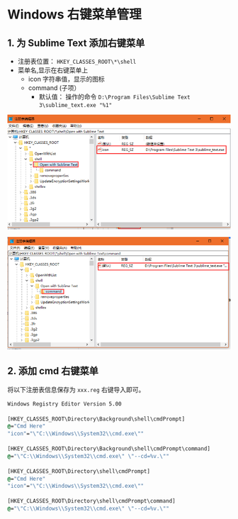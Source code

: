 # Windows 右键菜单管理


## 1. 为 Sublime Text 添加右键菜单

- 注册表位置： `HKEY_CLASSES_ROOT\*\shell`
- 菜单名,显示在右键菜单上
    - icon 字符串值，显示的图标
    - command (子项）
        - 默认值： 操作的命令 `D:\Program Files\Sublime Text 3\sublime_text.exe "%1"`

![](/images/aaad9c24-ac5e-4f2c-8c7a-3b6fd75beb8f.png)
 
![](/images/4a3240ba-8035-4b3f-acda-16fea6b6bdae.png)

## 2. 添加 cmd 右键菜单

将以下注册表信息保存为 `xxx.reg` 右键导入即可。

```cmd
Windows Registry Editor Version 5.00

[HKEY_CLASSES_ROOT\Directory\Background\shell\cmdPrompt]
@="Cmd Here"
"icon"="\"C:\\Windows\\System32\\cmd.exe\""

[HKEY_CLASSES_ROOT\Directory\Background\shell\cmdPrompt\command]
@="\"C:\\Windows\\System32\\cmd.exe\" \"--cd=%v.\""

[HKEY_CLASSES_ROOT\Directory\shell\cmdPrompt]
@="Cmd Here"
"icon"="\"C:\\Windows\\System32\\cmd.exe\""

[HKEY_CLASSES_ROOT\Directory\shell\cmdPrompt\command]
@="\"C:\\Windows\\System32\\cmd.exe\" \"--cd=%v.\""
```

